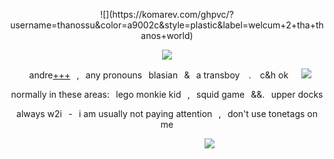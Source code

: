 <p align="center">
![](https://komarev.com/ghpvc/?username=thanossu&color=a9002c&style=plastic&label=welcum+2+tha+thanos+world)
<p align="center">
</a>
<img src="https://files.catbox.moe/1ticyv.webp" /> <br />
<p align="center">
⠀andre<a href="https://pronouns.cc/@choisubong">+++</a>⠀,⠀any pronouns⠀blasian⠀&⠀a transboy ⠀. ⠀c&h ok⠀⠀<img src="https://files.catbox.moe/8bihtz.gif" />
<p align="center">
normally in these areas:⠀lego monkie kid⠀,⠀squid game⠀&&.⠀upper docks
<p align="center">
always w2i⠀-⠀i am usually not paying attention⠀,⠀don't use tonetags on me

⠀⠀⠀⠀⠀⠀⠀⠀⠀⠀⠀⠀⠀⠀⠀⠀⠀⠀⠀⠀⠀⠀⠀⠀⠀⠀⠀⠀⠀⠀ <img src="https://files.catbox.moe/w5e6cm.webp" />

